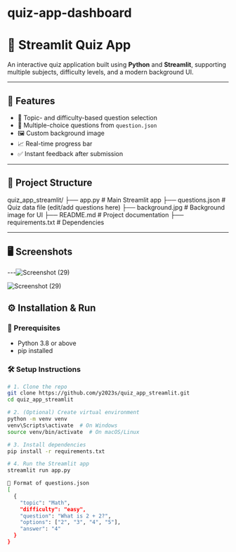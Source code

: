 # quiz-app-dashboard
# 🧠 Streamlit Quiz App

An interactive quiz application built using **Python** and **Streamlit**, supporting multiple subjects, difficulty levels, and a modern background UI.

---

## 🚀 Features

- 🎯 Topic- and difficulty-based question selection
- 🧾 Multiple-choice questions from `question.json`
- 🖼️ Custom background image
- 📈 Real-time progress bar
- ✅ Instant feedback after submission

---

## 📂 Project Structure
quiz_app_streamlit/
├── app.py # Main Streamlit app
├── questions.json # Quiz data file (edit/add questions here)
├── background.jpg # Background image for UI
├── README.md # Project documentation
├── requirements.txt # Dependencies


---

## 🖥️ Screenshots


---![Screenshot (29)](https://github.com/user-attachments/assets/69e77f1a-9226-4229-9d8d-0caef6fc4916)

![Screenshot (29)](https://github.com/user-attachments/assets/44683cc9-2b30-4c25-b087-d5a8fd90030e)

## ⚙️ Installation & Run

### 🔧 Prerequisites

- Python 3.8 or above
- pip installed

### 🛠️ Setup Instructions

```bash
# 1. Clone the repo
git clone https://github.com/y2023s/quiz_app_streamlit.git
cd quiz_app_streamlit

# 2. (Optional) Create virtual environment
python -m venv venv
venv\Scripts\activate  # On Windows
source venv/bin/activate  # On macOS/Linux

# 3. Install dependencies
pip install -r requirements.txt

# 4. Run the Streamlit app
streamlit run app.py

📄 Format of questions.json
[
  {
    "topic": "Math",
    "difficulty": "easy",
    "question": "What is 2 + 2?",
    "options": ["2", "3", "4", "5"],
    "answer": "4"
  }
}


